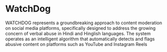 # WatchDog
WATCHDOG represents a groundbreaking approach to content moderation on social media platforms, specifically designed to address the growing concern of verbal abuse in Hindi and Hinglish languages. The system operates as an intelligent algorithm that automatically detects and flags abusive content on platforms such as YouTube and Instagram Reels
